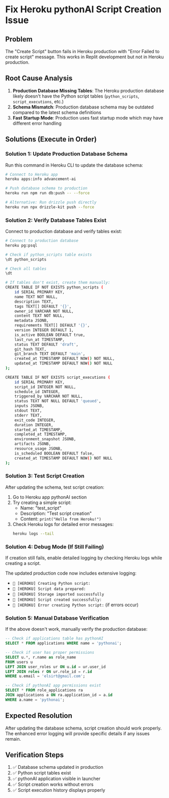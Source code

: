 # Fix Heroku pythonAI Script Creation Issue

## Problem
The "Create Script" button fails in Heroku production with "Error Failed to create script" message. This works in Replit development but not in Heroku production.

## Root Cause Analysis
1. **Production Database Missing Tables**: The Heroku production database likely doesn't have the Python script tables (`python_scripts`, `script_executions`, etc.)
2. **Schema Mismatch**: Production database schema may be outdated compared to the latest schema definitions
3. **Fast Startup Mode**: Production uses fast startup mode which may have different error handling

## Solutions (Execute in Order)

### Solution 1: Update Production Database Schema
Run this command in Heroku CLI to update the database schema:

```bash
# Connect to Heroku app
heroku apps:info advancement-ai

# Push database schema to production
heroku run npm run db:push -- --force

# Alternative: Run drizzle push directly
heroku run npx drizzle-kit push --force
```

### Solution 2: Verify Database Tables Exist
Connect to production database and verify tables exist:

```bash
# Connect to production database
heroku pg:psql

# Check if python_scripts table exists
\dt python_scripts

# Check all tables
\dt

# If tables don't exist, create them manually:
CREATE TABLE IF NOT EXISTS python_scripts (
    id SERIAL PRIMARY KEY,
    name TEXT NOT NULL,
    description TEXT,
    tags TEXT[] DEFAULT '{}',
    owner_id VARCHAR NOT NULL,
    content TEXT NOT NULL,
    metadata JSONB,
    requirements TEXT[] DEFAULT '{}',
    version INTEGER DEFAULT 1,
    is_active BOOLEAN DEFAULT true,
    last_run_at TIMESTAMP,
    status TEXT DEFAULT 'draft',
    git_hash TEXT,
    git_branch TEXT DEFAULT 'main',
    created_at TIMESTAMP DEFAULT NOW() NOT NULL,
    updated_at TIMESTAMP DEFAULT NOW() NOT NULL
);

CREATE TABLE IF NOT EXISTS script_executions (
    id SERIAL PRIMARY KEY,
    script_id INTEGER NOT NULL,
    schedule_id INTEGER,
    triggered_by VARCHAR NOT NULL,
    status TEXT NOT NULL DEFAULT 'queued',
    inputs JSONB,
    stdout TEXT,
    stderr TEXT,
    exit_code INTEGER,
    duration INTEGER,
    started_at TIMESTAMP,
    completed_at TIMESTAMP,
    environment_snapshot JSONB,
    artifacts JSONB,
    resource_usage JSONB,
    is_scheduled BOOLEAN DEFAULT false,
    created_at TIMESTAMP DEFAULT NOW() NOT NULL
);
```

### Solution 3: Test Script Creation
After updating the schema, test script creation:

1. Go to Heroku app pythonAI section
2. Try creating a simple script:
   - Name: "test_script"
   - Description: "Test script creation"
   - Content: `print("Hello from Heroku!")`
3. Check Heroku logs for detailed error messages:
   ```bash
   heroku logs --tail
   ```

### Solution 4: Debug Mode (If Still Failing)
If creation still fails, enable detailed logging by checking Heroku logs while creating a script.

The updated production code now includes extensive logging:
- `🐍 [HEROKU] Creating Python script:`
- `🐍 [HEROKU] Script data prepared:`
- `🐍 [HEROKU] Storage imported successfully`
- `🐍 [HEROKU] Script created successfully:`
- `🚨 [HEROKU] Error creating Python script:` (if errors occur)

### Solution 5: Manual Database Verification
If the above doesn't work, manually verify the production database:

```sql
-- Check if applications table has pythonAI
SELECT * FROM applications WHERE name = 'pythonai';

-- Check if user has proper permissions
SELECT u.*, r.name as role_name 
FROM users u 
LEFT JOIN user_roles ur ON u.id = ur.user_id 
LEFT JOIN roles r ON ur.role_id = r.id 
WHERE u.email = 'elsirt@gmail.com';

-- Check if pythonAI app permissions exist
SELECT * FROM role_applications ra 
JOIN applications a ON ra.application_id = a.id 
WHERE a.name = 'pythonai';
```

## Expected Resolution
After updating the database schema, script creation should work properly. The enhanced error logging will provide specific details if any issues remain.

## Verification Steps
1. ✅ Database schema updated in production
2. ✅ Python script tables exist
3. ✅ pythonAI application visible in launcher
4. ✅ Script creation works without errors
5. ✅ Script execution history displays properly